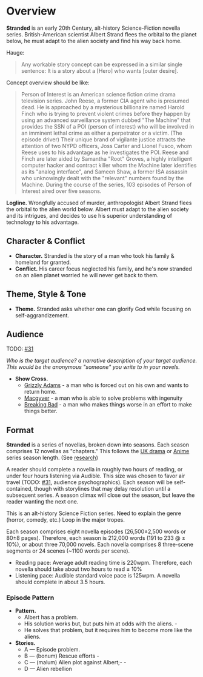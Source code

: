 # Overview

<!-- concept-overview -->
**Stranded** is an early 20th Century, alt-history Science-Fiction novella series. British-American scientist Albert Strand flees the orbital to the planet below, he must adapt to the alien society and find his way back home.
<!-- /concept-overview -->

Hauge:

>Any workable story concept can be expressed in a similar single sentence: It is a story about a [Hero] who wants [outer desire].

Concept overview should be like:
>Person of Interest is an American science fiction crime drama television series.
John Reese, a former CIA agent who is presumed dead.
He is approached by a mysterious billionaire named Harold Finch who is trying to prevent violent crimes before they happen by using an advanced surveillance system dubbed "The Machine" that provides the SSN of a POI (person of interest) who will be involved in an imminent lethal crime as either a perpetrator or a victim. (The episode driver)
Their unique brand of vigilante justice attracts the attention of two NYPD officers, Joss Carter and Lionel Fusco, whom Reese uses to his advantage as he investigates the POI.
Reese and Finch are later aided by Samantha "Root" Groves, a highly intelligent computer hacker and contract killer whom the Machine later identifies as its "analog interface", and Sameen Shaw, a former ISA assassin who unknowingly dealt with the "relevant" numbers found by the Machine.
During the course of the series, 103 episodes of Person of Interest aired over five seasons.

**Logline.** Wrongfully accused of murder, anthropologist Albert Strand flees the orbital to the alien world below. Albert must adapt to the alien society and its intrigues, and decides to use his superior understanding of technology to his advantage.

## Character & Conflict

* **Character.** Stranded is the story of a man who took his family & homeland for granted.
* **Conflict.**  His career focus neglected his family, and he's now stranded on an alien planet worried he will never get back to them.

## Theme, Style & Tone

* **Theme.** Stranded asks whether one can glorify God while focusing on self-aggrandizement.

## Audience

TODO: [#31](https://github.com/Merovex/stranded-series/issues/31)

_Who is the target audience? a narrative description of your target audience. This would be the anonymous "someone" you write to in your novels._

* **Show Cross.**
  - [Grizzly Adams](https://en.wikipedia.org/wiki/The_Life_and_Times_of_Grizzly_Adams) - a man who is forced out on his own and wants to return home.
  - [Macgyver](https://en.wikipedia.org/wiki/MacGyver) - a man who is able to solve problems with ingenuity
  - [Breaking Bad](https://en.wikipedia.org/wiki/Breaking_Bad) - a man who makes things worse in an effort to make things better.

## Format

<!-- format-overview -->
**Stranded** is a series of novellas, broken down into seasons. Each season comprises 12 novellas as "chapters." This follows the [UK drama](https://tvtropes.org/pmwiki/pmwiki.php/Main/BritishBrevity) or [Anime](https://tvtropes.org/pmwiki/pmwiki.php/Main/TwelveEpisodeAnime) series season length. (See [research](research/season-episode.md))

A reader should complete a novella in roughly two hours of reading, or under four hours listening via Audible. This size was chosen to favor air travel (TODO: [#31](https://github.com/Merovex/stranded-series/issues/31), audience psychographics). Each season will be self-contained, though with storylines that may delay resolution until a subsequent series. A season climax will close out the season, but leave the reader wanting the next one.

This is an alt-history Science Fiction series. Need to explain the genre (horror, comedy, etc.) Loop in the major tropes.

<!-- /format-overview -->

Each season comprises eight novella episodes (26,500±2,500 words or 80±8 pages). Therefore, each season is 212,000 words (191 to 233 @ ± 10%), or about three 70,000 novels. Each novella comprises 8 three-scene segments or 24 scenes (~1100 words per scene).

* Reading pace: Average adult reading time is 220wpm. Therefore, each novella should take about two hours to read ± 10%
* Listening pace: Audible standard voice pace is 125wpm. A novella should complete in about 3.5 hours.

### Episode Pattern

* **Pattern.**
  - Albert has a problem.
  - His solution works but, but puts him at odds with the aliens. -
  - He solves that problem, but it requires him to become more like the aliens.
* **Stories.**
  - A &mdash; Episode problem.
  - B &mdash; (bonum) Rescue efforts -
  - C &mdash; (malum) Alien plot against Albert;- -
  - D &mdash; Alien rebellion
